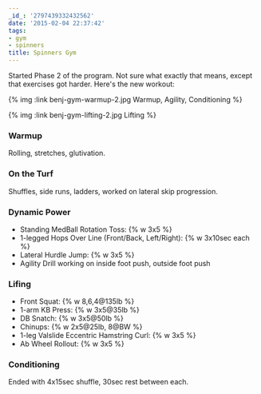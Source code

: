 ```yaml
---
_id_: '2797439332432562'
date: '2015-02-04 22:37:42'
tags:
- gym
- spinners
title: Spinners Gym
---
```


Started Phase 2 of the program. Not sure what exactly that means, except that exercises got harder. Here's the new workout:

{% img :link benj-gym-warmup-2.jpg Warmup, Agility, Conditioning %}

{% img :link benj-gym-lifting-2.jpg Lifting %}

### Warmup

Rolling, stretches, glutivation.

### On the Turf

Shuffles, side runs, ladders, worked on lateral skip progression.

### Dynamic Power

- Standing MedBall Rotation Toss: {% w 3x5 %}
- 1-legged Hops Over Line (Front/Back, Left/Right): {% w 3x10sec each %}
- Lateral Hurdle Jump: {% w 3x5 %}
- Agility Drill working on inside foot push, outside foot push

### Lifing

- Front Squat: {% w 8,6,4@135lb %}
- 1-arm KB Press: {% w 3x5@35lb %}
- DB Snatch: {% w 3x5@50lb %}
- Chinups: {% w 2x5@25lb, 8@BW %}
- 1-leg Valslide Eccentric Hamstring Curl: {% w 3x5 %}
- Ab Wheel Rollout: {% w 3x5 %}

### Conditioning

Ended with 4x15sec shuffle, 30sec rest between each.
